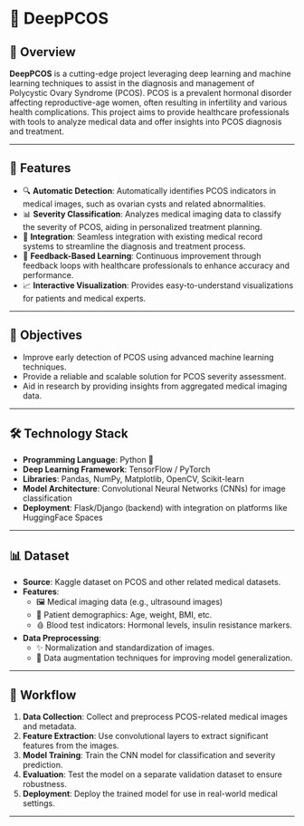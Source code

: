 # 🌟 DeepPCOS

## 📖 Overview
**DeepPCOS** is a cutting-edge project leveraging deep learning and machine learning techniques to assist in the diagnosis and management of Polycystic Ovary Syndrome (PCOS). PCOS is a prevalent hormonal disorder affecting reproductive-age women, often resulting in infertility and various health complications. This project aims to provide healthcare professionals with tools to analyze medical data and offer insights into PCOS diagnosis and treatment.

---

## 🚀 Features
- 🔍 **Automatic Detection**: Automatically identifies PCOS indicators in medical images, such as ovarian cysts and related abnormalities.
- 📊 **Severity Classification**: Analyzes medical imaging data to classify the severity of PCOS, aiding in personalized treatment planning.
- 🔗 **Integration**: Seamless integration with existing medical record systems to streamline the diagnosis and treatment process.
- 🔄 **Feedback-Based Learning**: Continuous improvement through feedback loops with healthcare professionals to enhance accuracy and performance.
- 📈 **Interactive Visualization**: Provides easy-to-understand visualizations for patients and medical experts.

---

## 🎯 Objectives
- Improve early detection of PCOS using advanced machine learning techniques.
- Provide a reliable and scalable solution for PCOS severity assessment.
- Aid in research by providing insights from aggregated medical imaging data.

---

## 🛠️ Technology Stack
- **Programming Language**: Python 🐍
- **Deep Learning Framework**: TensorFlow / PyTorch
- **Libraries**: Pandas, NumPy, Matplotlib, OpenCV, Scikit-learn
- **Model Architecture**: Convolutional Neural Networks (CNNs) for image classification
- **Deployment**: Flask/Django (backend) with integration on platforms like HuggingFace Spaces

---

## 📊 Dataset
- **Source**: Kaggle dataset on PCOS and other related medical datasets.
- **Features**:
  - 🖼️ Medical imaging data (e.g., ultrasound images)
  - 👩 Patient demographics: Age, weight, BMI, etc.
  - 🩸 Blood test indicators: Hormonal levels, insulin resistance markers.
- **Data Preprocessing**:
  - ✨ Normalization and standardization of images.
  - 🔄 Data augmentation techniques for improving model generalization.

---

## 🔄 Workflow
1. **Data Collection**: Collect and preprocess PCOS-related medical images and metadata.
2. **Feature Extraction**: Use convolutional layers to extract significant features from the images.
3. **Model Training**: Train the CNN model for classification and severity prediction.
4. **Evaluation**: Test the model on a separate validation dataset to ensure robustness.
5. **Deployment**: Deploy the trained model for use in real-world medical settings.

---



